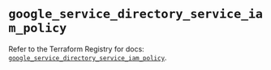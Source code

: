 # `google_service_directory_service_iam_policy`

Refer to the Terraform Registry for docs: [`google_service_directory_service_iam_policy`](https://registry.terraform.io/providers/hashicorp/google-beta/5.28.0/docs/resources/google_service_directory_service_iam_policy).
